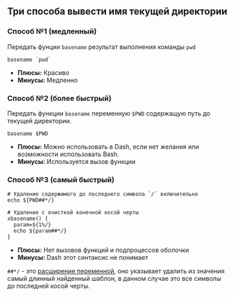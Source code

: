 ## Три способа вывести имя текущей директории

### Способ №1 (медленный)

Передать фунции `basename` результат выполнения команды `pwd`

```shell
basename `pwd`
```

- **Плюсы:** Красиво
- **Минусы:** Медленно


### Способ №2 (более быстрый)

Передать функции `basename` переменную `$PWD` содержащую путь до текущей директории.

```shell
basename $PWD
```

- **Плюсы:** Можно использовать в Dash, если нет желания или возможности использовать Bash.
- **Минусы:** Используется вызов функции


### Способ №3 (самый быстрый)

```shell
# Удаление содержимого до последнего символа `/` включительно
echo ${PWD##*/}

# Удаление с очисткой конечной косой черты
xbasename() {
  param=${1%/}
  echo ${param##*/}
}
```

- **Плюсы:** Нет вызовов функций и подпроцессов оболочки
- **Минусы:** Dash этот синтаксис не понимает

`##*/` - это [расширение переменной](https://www.gnu.org/software/bash/manual/html_node/Shell-Parameter-Expansion.html), оно указывает удалить из значения самый длинный найденный шаблон, в данном случае это все символы до последней косой черты.
